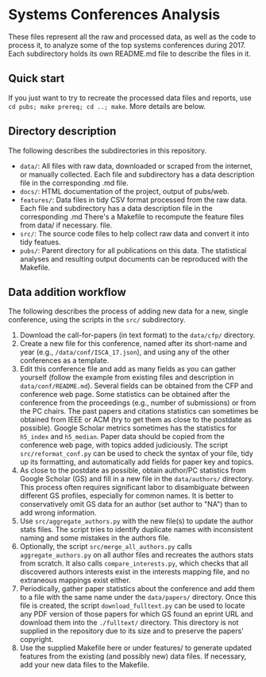 # Systems Conferences Analysis

These files represent all the raw and processed data, as well as the code to 
process it, to analyze some of the top systems conferences during 2017. Each 
subdirectory holds its own README.md file to describe the files in it.

## Quick start

If you just want to try to recreate the processed data files and reports,
use `cd pubs; make prereq; cd ..; make`. More details are below.

## Directory description

The following describes the subdirectories in this repository.

  * `data/`: All files with raw data, downloaded or scraped from the internet, 
or manually collected. Each file and subdirectory has a data description file 
in the corresponding .md file.
  * `docs/`: HTML documentation of the project, output of pubs/web.
  * `features/`: Data files in tidy CSV format processed from the raw data.
Each file and subdirectory has a data description file in the corresponding .md 
There's a Makefile to recompute the feature files from data/ if necessary.
file.
 * `src/`: The source code files to help collect raw data and convert it into 
tidy featues.
 * `pubs/`: Parent directory for all publications on this data. The statistical analyses and resulting output documents can be reproduced with the Makefile.

## Data addition workflow

The following describes the process of adding new data for a new, single conference, using the scripts in the `src/` subdirectory.

  1. Download the call-for-papers (in text format) to the `data/cfp/` directory.
  2. Create a new file for this conference, named after its short-name and year (e.g., `/data/conf/ISCA_17.json`), and using any of the other conferences as a template.
  3. Edit this conference file and add as many fields as you can gather 
yourself (follow the example from existing files and description in 
`data/conf/README.md`). Several fields can be obtained from the CFP and conference web 
page. Some statistics can be obtained after the conference from the proceedings 
(e.g., number of submissions) or from the PC chairs. The past papers and 
citations statistics can sometimes be obtained from IEEE or ACM (try to get 
them as close to the postdate as possible). Google Scholar metrics sometimes 
has the statistics for `h5_index` and `h5_median`. Paper data should be copied 
from the conference web page, with topics added judiciously. The script 
`src/reformat_conf.py` can be used to check the syntax of your file, tidy up 
its formatting, and automatically add fields for paper key and topics.
  4. As close to the postdate as possible, obtain author/PC statistics from 
Google Scholar (GS) and fill in a new file in the `data/authors/` directory. 
This process often requires significant labor to disambiguate between different 
GS profiles, especially for common names. It is better to conservatively omit 
GS data for an author (set author to "NA") than to add wrong information.
  5. Use `src/aggregate_authors.py` with the new file(s) to update the author 
stats files. The script tries to identify duplicate names with inconsistent 
naming and some mistakes in the authors file.
 6. Optionally, the script `src/merge_all_authors.py` calls 
`aggregate_authors.py` on all author files and recreates the authors stats from 
scratch. It also calls `compare_interests.py`, which checks that all discovered 
authors interests exist in the interests mapping file, and no extraneous 
mappings exist either.
  7. Periodically, gather paper statistics about the conference and add them to 
a file with the same name under the `data/papers/` directory. Once this file is 
created, the script `download_fulltext.py` can be used to locate any PDF 
version of those papers for which GS found an eprint URL and download them into 
the `./fulltext/` directory. This directory is not supplied in the repository 
due to its size and to preserve the papers' copyright.
  8. Use the supplied Makefile here or under features/ to generate updated features from the existing (and possibly new) data files. If necessary, add your new data files to the Makefile.
